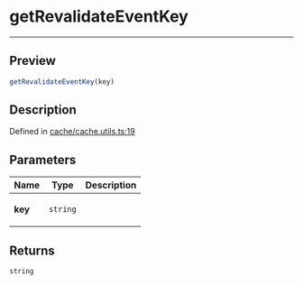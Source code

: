 
      
# getRevalidateEventKey

<div class="api-docs__separator" data-reactroot="">

---

</div><div class="api-docs__section">

## Preview

</div><div class="api-docs__preview fn">

```ts
getRevalidateEventKey(key)
```

</div><div class="api-docs__section">

## Description

</div><div class="api-docs__description"><span class="api-docs__do-not-parse">



</span></div><div class="api-docs__definition">

Defined in [cache/cache.utils.ts:19](https://github.com/BetterTyped/hyper-fetch/blob/1a97772c/packages/core/src/cache/cache.utils.ts#L19)

</div><div class="api-docs__section">

## Parameters

</div><div class="api-docs__parameters"><table><thead><tr><th>Name</th><th>Type</th><th>Description</th></tr></thead><tbody><tr param-data="key"><td>

**key**

</td><td>

`string`

</td><td>



</td></tr></tbody></table></div><div class="api-docs__section">

## Returns

</div><div class="api-docs__returns">

```ts
string
```

</div>